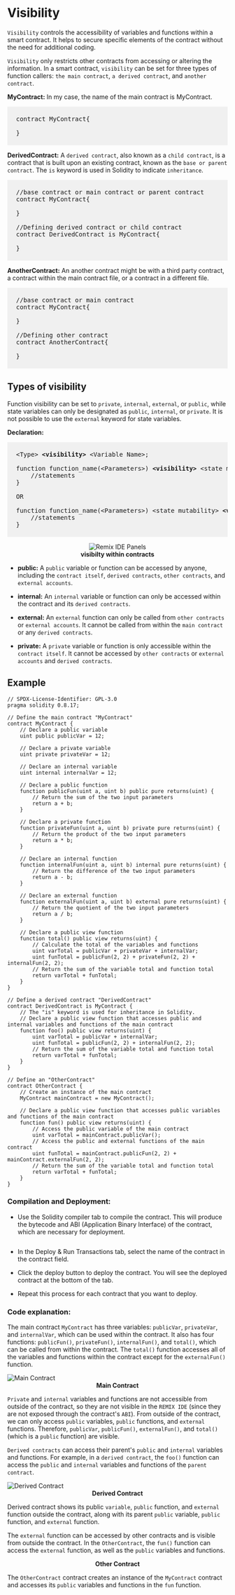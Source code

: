 # Visibility

`Visibility` controls the accessibility of variables and functions within a smart contract. It helps to secure specific elements of the contract without the need for additional coding. 

`Visibility` only restricts other contracts from accessing or altering the information. In a smart contract, `visibility` can be set for three types of function callers: `the main contract`, `a derived contract`, and `another contract`.

**MyContract:** In my case, the name of the main contract is MyContract.
<pre style="background: rgba(0,0,0,.05); padding:20px">
contract MyContract{

}
</pre>

**DerivedContract:** A `derived contract`, also known as a `child contract`, is a contract that is built upon an existing contract, known as the `base or parent contract`. The `is` keyword is used in Solidity to indicate `inheritance`.

<pre style="background: rgba(0,0,0,.05); padding:20px">
//base contract or main contract or parent contract
contract MyContract{

}

//Defining derived contract or child contract
contract DerivedContract is MyContract{ 

}
</pre>

**AnotherContract:** An another contract might be with a third party contract, a contract within the main contract file, or a contract in a different file.

<pre style="background: rgba(0,0,0,.05); padding:20px">
//base contract or main contract
contract MyContract{

}

//Defining other contract
contract AnotherContract{ 

}
</pre>

## Types of visibility

Function visibility can be set to `private`, `internal`, `external`, or `public`, while state variables can only be designated as `public`, `internal`, or `private`. It is not possible to use the `external` keyword for state variables.

**Declaration:**

<pre style="background: rgba(0,0,0,.05); padding:20px">
&lt;Type&gt; <b>&lt;visibility&gt;</b> &lt;Variable Name&gt;;

function function_name(&lt;Parameters&gt;) <b>&lt;visibility&gt;</b> &lt;state mutability&gt; [returns(&lt;return_type&gt;)]{
    //statements  
}

OR

function function_name(&lt;Parameters&gt;) &lt;state mutability&gt; <b>&lt;visibility&gt;</b> [returns(&lt;return_type&gt;)]{
    //statements  
}
</pre>

<center><img class="image" alt="Remix IDE Panels"  src="./assets/images/visibility.JPG"></center>
<b><center class="img-label">visibilty within contracts</center></b>

- **public:** A `public` variable or function can be accessed by anyone, including the `contract itself`, `derived contracts`, `other contracts`, and `external accounts`. 

- **internal:** An `internal` variable or function can only be accessed within the contract and its `derived contracts`.

- **external:** An `external` function can only be called from `other contracts` or `external accounts`. It cannot be called from within the `main contract` or any `derived contracts`.

- **private:** A `private` variable or function is only accessible within the `contract itself`. It cannot be accessed by `other contracts` or `external accounts` and `derived contracts`.

## Example
```sol
// SPDX-License-Identifier: GPL-3.0
pragma solidity 0.8.17;

// Define the main contract "MyContract"
contract MyContract {
    // Declare a public variable
    uint public publicVar = 12;

    // Declare a private variable
    uint private privateVar = 12;

    // Declare an internal variable
    uint internal internalVar = 12;

    // Declare a public function
    function publicFun(uint a, uint b) public pure returns(uint) {
        // Return the sum of the two input parameters
        return a + b;
    }

    // Declare a private function
    function privateFun(uint a, uint b) private pure returns(uint) {
        // Return the product of the two input parameters
        return a * b;
    }

    // Declare an internal function
    function internalFun(uint a, uint b) internal pure returns(uint) {
        // Return the difference of the two input parameters
        return a - b;
    }

    // Declare an external function
    function externalFun(uint a, uint b) external pure returns(uint) {
        // Return the quotient of the two input parameters
        return a / b;
    }

    // Declare a public view function
    function total() public view returns(uint) {
        // Calculate the total of the variables and functions
        uint varTotal = publicVar + privateVar + internalVar;
        uint funTotal = publicFun(2, 2) + privateFun(2, 2) + internalFun(2, 2);
        // Return the sum of the variable total and function total
        return varTotal + funTotal;
    }
}

// Define a derived contract "DerivedContract"
contract DerivedContract is MyContract {
    // The "is" keyword is used for inheritance in Solidity.
    // Declare a public view function that accesses public and internal variables and functions of the main contract
    function foo() public view returns(uint) {
        uint varTotal = publicVar + internalVar;
        uint funTotal = publicFun(2, 2) + internalFun(2, 2);
        // Return the sum of the variable total and function total
        return varTotal + funTotal;
    }
}

// Define an "OtherContract"
contract OtherContract {
    // Create an instance of the main contract
    MyContract mainContract = new MyContract();

    // Declare a public view function that accesses public variables and functions of the main contract
    function fun() public view returns(uint) {
        // Access the public variable of the main contract
        uint varTotal = mainContract.publicVar();
        // Access the public and external functions of the main contract
        uint funTotal = mainContract.publicFun(2, 2) + mainContract.externalFun(2, 2);
        // Return the sum of the variable total and function total
        return varTotal + funTotal;
    }
}
```

### Compilation and Deployment:

- Use the Solidity compiler tab to compile the contract. This will produce the bytecode and ABI (Application Binary Interface) of the contract, which are necessary for deployment.

<img class="image" alt=""  src="./assets/images/deployed-contracts.JPG" >
<b><center class="img-label"></center></b>

- In the Deploy & Run Transactions tab, select the name of the contract in the contract field. 

- Click the deploy button to deploy the contract. You will see the deployed contract at the bottom of the tab.

- Repeat this process for each contract that you want to deploy.

### Code explanation:

The main contract `MyContract` has three variables: `publicVar`, `privateVar`, and `internalVar`, which can be used within the contract. It also has four functions: `publicFun()`, `privateFun()`, `internalFun()`, and `total()`, which can be called from within the contract. The `total()` function accesses all of the variables and functions within the contract except for the `externalFun()` function.

<img class="image" alt="Main Contract"  src="./assets/images/main-contract.JPG" >
<b><center class="img-label">Main Contract</center></b>

`Private` and `internal` variables and functions are not accessible from outside of the contract, so they are not visible in the `REMIX IDE` (since they are not exposed through the contract's `ABI`). From outside of the contract, we can only access `public` variables, `public` functions, and `external` functions. Therefore, `publicVar`, `publicFun()`, `externalFun()`, and `total()` (which is a `public` function) are visible.

`Derived contracts` can access their parent's `public` and `internal` variables and functions. For example, in a `derived contract`, the `foo()` function can access the `public` and `internal` variables and functions of the `parent contract`.

<img class="image" alt="Derived Contract"  src="./assets/images/derived-contract.JPG" >
<b><center class="img-label">Derived Contract</center></b>

Derived contract shows its public `variable`, `public` function, and `external` function outside the contract, along with its parent `public` variable, `public` function, and `external` function.

The `external` function can be accessed by other contracts and is visible from outside the contract. In the `OtherContract`, the `fun()` function can access the `external` function, as well as the `public` variables and functions.

<img class="image" alt=""  src="./assets/images/another-contract.JPG" >
<b><center class="img-label">Other Contract</center></b>

The `OtherContract` contract creates an instance of the `MyContract` contract and accesses its `public` variables and functions in the `fun` function.
